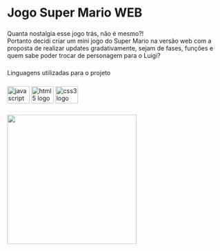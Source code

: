 <h1 align="left">Jogo Super Mario WEB</h1>

###

<p align="left">Quanta nostalgia esse jogo trás, não é mesmo?! <br>Portanto decidi criar um mini jogo do Super Mario na versão web com a proposta de realizar updates gradativamente, sejam de fases, funções e quem sabe poder trocar de personagem para o Luigi?</p>

###

<p align="left">Linguagens utilizadas para o projeto</p>

###

<div align="left">
  <img src="https://cdn.jsdelivr.net/gh/devicons/devicon/icons/javascript/javascript-original.svg" height="40" width="52" alt="javascript logo"  />
  <img src="https://cdn.jsdelivr.net/gh/devicons/devicon/icons/html5/html5-original.svg" height="40" width="52" alt="html5 logo"  />
  <img src="https://cdn.jsdelivr.net/gh/devicons/devicon/icons/css3/css3-original.svg" height="40" width="52" alt="css3 logo"  />
</div>

###

<img align="left" height="300" src="https://th.bing.com/th/id/R.47692f66878161bf2e03f05712ae5a75?rik=IcFJgNcSB0ULvw&riu=http%3a%2f%2fmariomayhem.com%2fbowsers_blog%2fwp-content%2fuploads%2f2013%2f07%2ftumblr_mlifr2nnl61r3smugo1_500.gif&ehk=kXwTe8apW13NA3shwPD0XxBwaqwN%2bSs30l92alB2tmM%3d&risl=&pid=ImgRaw&r=0"  />

###
